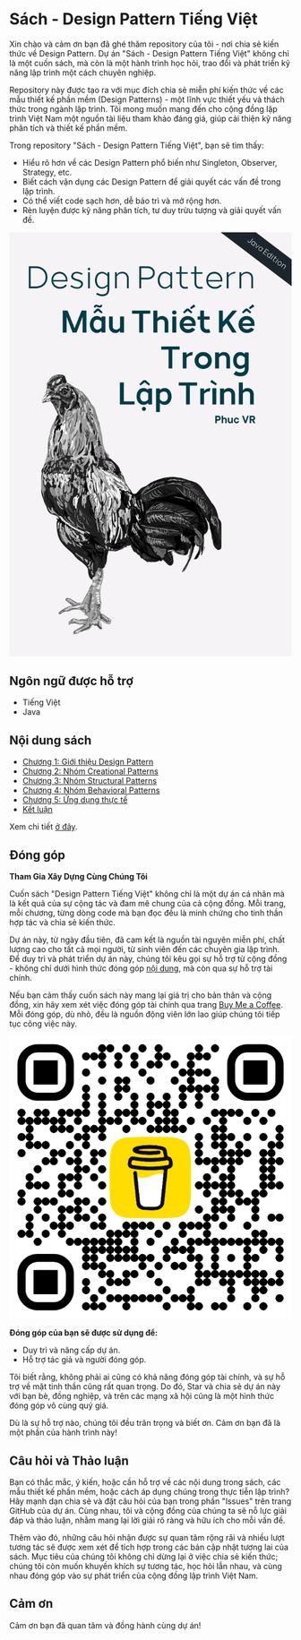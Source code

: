 # Sách - Design Pattern Tiếng Việt

Xin chào và cảm ơn bạn đã ghé thăm repository của tôi - nơi chia sẻ kiến thức về Design Pattern. Dự án "Sách - Design Pattern Tiếng Việt" không chỉ là một cuốn sách, mà còn là một hành trình học hỏi, trao đổi và phát triển kỹ năng lập trình một cách chuyên nghiệp.

Repository này được tạo ra với mục đích chia sẻ miễn phí kiến thức về các mẫu thiết kế phần mềm (Design Patterns) - một lĩnh vực thiết yếu và thách thức trong ngành lập trình. Tôi mong muốn mang đến cho cộng đồng lập trình Việt Nam một nguồn tài liệu tham khảo đáng giá, giúp cải thiện kỹ năng phân tích và thiết kế phần mềm.

Trong repository "Sách - Design Pattern Tiếng Việt", bạn sẽ tìm thấy:

- Hiểu rõ hơn về các Design Pattern phổ biến như Singleton, Observer, Strategy, etc.
- Biết cách vận dụng các Design Pattern để giải quyết các vấn đề trong lập trình.
- Có thể viết code sạch hơn, dễ bảo trì và mở rộng hơn.
- Rèn luyện được kỹ năng phân tích, tư duy trừu tượng và giải quyết vấn đề.

<div align="center">
  <img src="docs/images/OpenBookImage.png"/>
</div>

## Ngôn ngữ được hỗ trợ

- Tiếng Việt
- Java

## Nội dung sách

- [Chương 1: Giới thiệu Design Pattern](docs/Book/1.%20Intro.md)
- [Chương 2: Nhóm Creational Patterns](docs/Book/2.%20Creational%20Patterns.md)
- [Chương 3: Nhóm Structural Patterns](docs/Book/3.%20Structural%20Patterns.md)
- [Chương 4: Nhóm Behavioral Patterns](docs/Book/4.%20Behavioral%20Patterns.md)
- [Chương 5: Ứng dụng thực tế](docs/Book/5.%20Read%20World.md)
- [Kết luận](docs/Book/6.%20Conclusion.md)

Xem chi tiết [ở đây](SUMMARY.md).


## Đóng góp

**Tham Gia Xây Dựng Cùng Chúng Tôi**

Cuốn sách "Design Pattern Tiếng Việt" không chỉ là một dự án cá nhân mà là kết quả của sự cộng tác và đam mê chung của cả cộng đồng. Mỗi trang, mỗi chương, từng dòng code mà bạn đọc đều là minh chứng cho tinh thần hợp tác và chia sẻ kiến thức.

Dự án này, từ ngày đầu tiên, đã cam kết là nguồn tài nguyên miễn phí, chất lượng cao cho tất cả mọi người, từ sinh viên đến các chuyên gia lập trình. Để duy trì và phát triển dự án này, chúng tôi kêu gọi sự hỗ trợ từ cộng đồng - không chỉ dưới hình thức đóng góp [nội dung](/README.md), mà còn qua sự hỗ trợ tài chính.

Nếu bạn cảm thấy cuốn sách này mang lại giá trị cho bản thân và cộng đồng, xin hãy xem xét việc đóng góp tài chính qua trang [Buy Me a Coffee](https://www.buymeacoffee.com/phucvr). Mỗi đóng góp, dù nhỏ, đều là nguồn động viên lớn lao giúp chúng tôi tiếp tục công việc này.

<div align="center">
  <img src="docs/images/bmc_qr.png"/>
</div>

**Đóng góp của bạn sẽ được sử dụng để:**

- Duy trì và nâng cấp dự án.
- Hỗ trợ tác giả và người đóng góp.

Tôi biết rằng, không phải ai cũng có khả năng đóng góp tài chính, và sự hỗ trợ về mặt tinh thần cũng rất quan trọng. Do đó, Star và chia sẻ dự án này với bạn bè, đồng nghiệp, và trên các mạng xã hội cũng là một hình thức đóng góp vô cùng quý giá.

Dù là sự hỗ trợ nào, chúng tôi đều trân trọng và biết ơn. Cảm ơn bạn đã là một phần của hành trình này!

## Câu hỏi và Thảo luận

Bạn có thắc mắc, ý kiến, hoặc cần hỗ trợ về các nội dung trong sách, các mẫu thiết kế phần mềm, hoặc cách áp dụng chúng trong thực tiễn lập trình? Hãy mạnh dạn chia sẻ và đặt câu hỏi của bạn trong phần "Issues" trên trang GitHub của dự án. Cùng nhau, tôi và cộng đồng của chúng ta sẽ nỗ lực giải đáp và thảo luận, nhằm mang lại lời giải rõ ràng và hữu ích cho mỗi vấn đề.

Thêm vào đó, những câu hỏi nhận được sự quan tâm rộng rãi và nhiều lượt tương tác sẽ được xem xét để tích hợp trong các bản cập nhật tương lai của sách. Mục tiêu của chúng tôi không chỉ dừng lại ở việc chia sẻ kiến thức; chúng tôi còn muốn khuyến khích sự tương tác, học hỏi lẫn nhau, và cùng nhau đóng góp vào sự phát triển của cộng đồng lập trình Việt Nam.

## Cảm ơn

Cảm ơn bạn đã quan tâm và đồng hành cùng dự án!
